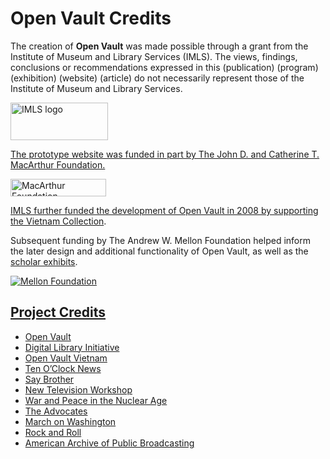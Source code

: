 # Open Vault Credits

The creation of **Open Vault** was made possible 
through a grant from the Institute of Museum and Library Services (IMLS). The views, findings, conclusions or recommendations expressed in this (publication) (program) (exhibition) (website) (article) do not necessarily represent those of the Institute of Museum and Library Services.

<a href="http://www.imls.gov"><img width="156" height="60" src="https://s3.amazonaws.com/openvault.wgbh.org/logos/IMLS.jpg"
 alt="IMLS logo" title="IMLS">

The prototype website was funded in part by The John D. and Catherine T. MacArthur
Foundation.

<a href="http://www.macfound.org"><img width="153" height="28" src="https://s3.amazonaws.com/openvault.wgbh.org/logos/MacArthur.jpg" 
alt="MacArthur Foundation" title="MacArthur Foundation">

IMLS further funded the development of Open Vault in 2008 by supporting the [Vietnam Collection](/collections/vietnam-the-vietnam-collection/interviews).

Subsequent funding by The Andrew W. Mellon Foundation helped inform the later design and additional functionality of Open Vault, as well as the [scholar exhibits](/exhibits).

<a href="https://mellon.org/"><img src="https://s3.amazonaws.com/openvault.wgbh.org/logos/Mellon.jpg" 
alt="Mellon Foundation" title="Mellon Foundation">

## Project Credits

- [Open Vault](/credits/credits-open-vault)
- [Digital Library Initiative](/credits/credits-open-vault-research)
- [Open Vault Vietnam](/credits/credits-open-vault-vietnam)
- [Ten O’Clock News](/credits/credits-ton)
- [Say Brother](/credits/credits-say-brother)
- [New Television Workshop](/credits/credits-ntw)
- [War and Peace in the Nuclear Age](/credits/credits-open-vault-wpna)
- [The Advocates](/credits/credits-advocates)
- [March on Washington](/credits/credits-mow)
- [Rock and Roll](/credits/credits-rock-and-roll)
- [American Archive of Public Broadcasting](/credits/credits-american-archive-of-public-broadcasting)
